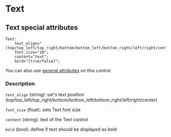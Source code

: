 # Text

## Text special attributes
    Text:
        text_align="[top/top_left/top_right/bottom/bottom_left/bottom_right/left/right/center]";
        font_size="10";
	    content="text";
	    bold="[true/false]";

You can also use [general attributes](https://github.com/d3m0n-project/d3m0n_os/blob/main/rootfs/usr/share/d3m0n/documentation/GeneralAttributes.md) on this control

### Description
`text_align` (string): set's text position (top/top_left/top_right/bottom/bottom_left/bottom_right/left/right/center)

`font_size` (float): sets Text font size

`content` (string): text of the Text control

`bold` (bool): define if text should be displayed as bold
